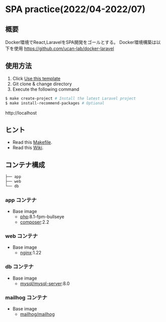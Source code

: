 # SPA practice(2022/04-2022/07)
## 概要
Docker環境でReact,LaravelをSPA開発をゴールとする。
Docker環境構築は以下を使用
https://github.com/ucan-lab/docker-laravel

## 使用方法

1. Click [Use this template](https://github.com/ucan-lab/docker-laravel/generate)
2. Git clone & change directory
3. Execute the following command

```bash
$ make create-project # Install the latest Laravel project
$ make install-recommend-packages # Optional
```

http://localhost

## ヒント

- Read this [Makefile](https://github.com/ucan-lab/docker-laravel/blob/main/Makefile).
- Read this [Wiki](https://github.com/ucan-lab/docker-laravel/wiki).

## コンテナ構成

```bash
├── app
├── web
└── db
```

### app コンテナ

- Base image
  - [php](https://hub.docker.com/_/php):8.1-fpm-bullseye
  - [composer](https://hub.docker.com/_/composer):2.2

### web コンテナ

- Base image
  - [nginx](https://hub.docker.com/_/nginx):1.22

### db コンテナ

- Base image
  - [mysql/mysql-server](https://hub.docker.com/r/mysql/mysql-server):8.0

### mailhog コンテナ

- Base image
  - [mailhog/mailhog](https://hub.docker.com/r/mailhog/mailhog)
